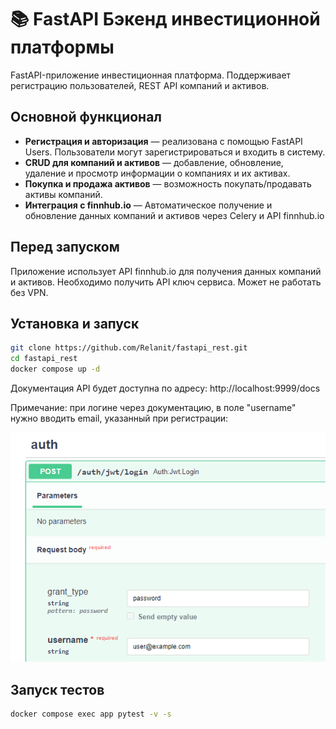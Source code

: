 # 📚 FastAPI Бэкенд инвестиционной платформы


FastAPI-приложение инвестиционная платформа. Поддерживает регистрацию пользователей, REST API компаний и активов.


## Основной функционал
- **Регистрация и авторизация** — реализована с помощью FastAPI Users. Пользователи могут зарегистрироваться и входить в систему.
- **CRUD для компаний и активов** — добавление, обновление, удаление и просмотр информации о компаниях и их активах.
- **Покупка и продажа активов** — возможность покупать/продавать активы компаний.
- **Интеграция с finnhub.io** — Автоматическое получение и обновление данных компаний и активов через Celery и API finnhub.io 


## Перед запуском

Приложение использует API finnhub.io для получения данных компаний и активов. Необходимо получить API ключ сервиса.
Может не работать без VPN.


## Установка и запуск


```bash
git clone https://github.com/Relanit/fastapi_rest.git
cd fastapi_rest
docker compose up -d
```

Документация API будет доступна по адресу: http://localhost:9999/docs

Примечание: при логине через документацию, в поле "username" нужно вводить email, указанный при регистрации:

![Логин](assets/login.png)

## Запуск тестов
```bash
docker compose exec app pytest -v -s
```





